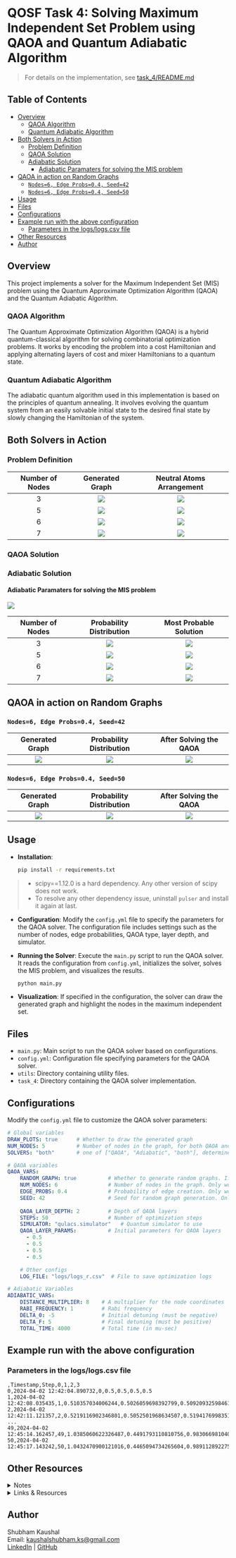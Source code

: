 # QOSF Task 4: Solving Maximum Independent Set Problem using QAOA and Quantum Adiabatic Algorithm <!-- omit from toc -->

> For details on the implementation, see [task_4/README.md](task_4/README.md)

## Table of Contents <!-- omit from toc -->
- [Overview](#overview)
  - [QAOA Algorithm](#qaoa-algorithm)
  - [Quantum Adiabatic Algorithm](#quantum-adiabatic-algorithm)
- [Both Solvers in Action](#both-solvers-in-action)
  - [Problem Definition](#problem-definition)
  - [QAOA Solution](#qaoa-solution)
  - [Adiabatic Solution](#adiabatic-solution)
    - [Adiabatic Paramaters for solving the MIS problem](#adiabatic-paramaters-for-solving-the-mis-problem)
- [QAOA in action on Random Graphs](#qaoa-in-action-on-random-graphs)
  - [`Nodes=6, Edge Probs=0.4, Seed=42`](#nodes6-edge-probs04-seed42)
  - [`Nodes=6, Edge Probs=0.4, Seed=50`](#nodes6-edge-probs04-seed50)
- [Usage](#usage)
- [Files](#files)
- [Configurations](#configurations)
- [Example run with the above configuration](#example-run-with-the-above-configuration)
  - [Parameters in the logs/logs.csv file](#parameters-in-the-logslogscsv-file)
- [Other Resources](#other-resources)
- [Author](#author)

## Overview

This project implements a solver for the Maximum Independent Set (MIS) problem using the Quantum Approximate Optimization Algorithm (QAOA) and the Quantum Adiabatic Algorithm. 

### QAOA Algorithm
The Quantum Approximate Optimization Algorithm (QAOA) is a hybrid quantum-classical algorithm for solving combinatorial optimization problems. It works by encoding the problem into a cost Hamiltonian and applying alternating layers of cost and mixer Hamiltonians to a quantum state.

### Quantum Adiabatic Algorithm

The adiabatic quantum algorithm used in this implementation is based on the principles of quantum annealing. It involves evolving the quantum system from an easily solvable initial state to the desired final state by slowly changing the Hamiltonian of the system.


## Both Solvers in Action

### Problem Definition

| Number of Nodes |   Generated Graph    | Neutral Atoms Arrangement |
| :-------------: | :------------------: | :-----------------------: |
|        3        | ![](images/gg3.jpg)  |   ![](images/ag3.jpeg)    |
|        5        | ![](images/gg5.jpeg) |   ![](images/ag5.jpeg)    |
|        6        | ![](images/gg6.jpeg) |    ![](images/ag6.png)    |
|        7        | ![](images/gg7.jpeg) |   ![](images/ag7.jpeg)    |


### QAOA Solution

### Adiabatic Solution

#### Adiabatic Paramaters for solving the MIS problem

![](images/adiabatic_params.jpeg)

| Number of Nodes | Probability Distribution |  Most Probable Solution  |
| :-------------: | :----------------------: | :----------------------: |
|        3        |  ![](images/apd3.jpeg)   | ![](images/ag3_sol.jpeg) |
|        5        |  ![](images/apd5.jpeg)   | ![](images/ag5_sol.jpeg) |
|        6        |  ![](images/apd6.jpeg)   | ![](images/ag6_sol.jpeg) |
|        7        |  ![](images/apd7.jpeg)   | ![](images/ag7_sol.jpeg) |



## QAOA in action on Random Graphs

### `Nodes=6, Edge Probs=0.4, Seed=42`

|       Generated Graph        |  Probability Distribution   |      After Solving the QAOA      |
| :--------------------------: | :-------------------------: | :------------------------------: |
| ![](images/qaoa_gg6_s42.jpg) | ![](images/qaoa_pd_s42.jpg) | ![](images/qaoa_gg6_s42_sol.jpg) |

### `Nodes=6, Edge Probs=0.4, Seed=50`

|       Generated Graph        |  Probability Distribution   |      After Solving the QAOA      |
| :--------------------------: | :-------------------------: | :------------------------------: |
| ![](images/qaoa_gg6_s50.jpg) | ![](images/qaoa_pd_s50.jpg) | ![](images/qaoa_gg6_s50_sol.jpg) |



## Usage

- **Installation**: 
    ```bash
    pip install -r requirements.txt
    ```
> - scipy==1.12.0 is a hard dependency. Any other version of scipy does not work.
> - To resolve any other dependency issue, uninstall `pulser` and install it again at last.

- **Configuration**: Modify the `config.yml` file to specify the parameters for the QAOA solver. The configuration file includes settings such as the number of nodes, edge probabilities, QAOA type, layer depth, and simulator.

- **Running the Solver**: Execute the `main.py` script to run the QAOA solver. It reads the configuration from `config.yml`, initializes the solver, solves the MIS problem, and visualizes the results.
    ```python 
    python main.py
    ```

- **Visualization**: If specified in the configuration, the solver can draw the generated graph and highlight the nodes in the maximum independent set.

## Files

- `main.py`: Main script to run the QAOA solver based on configurations.
- `config.yml`: Configuration file specifying parameters for the QAOA solver.
- `utils`: Directory containing utility files.
- `task_4`: Directory containing the QAOA solver implementation.

## Configurations

Modify the `config.yml` file to customize the QAOA solver parameters:

```yaml
# Global variables
DRAW_PLOTS: true      # Whether to draw the generated graph
NUM_NODES: 5          # Number of nodes in the graph, for both QAOA and Adiabatic solvers
SOLVERS: "both"       # one of ["QAOA", "Adiabatic", "both"], determines which solver to run

# QAOA variables
QAOA_VARS:
    RANDOM_GRAPH: true          # Whether to generate random graphs. If true, then global NUM_NODES is overridden
    NUM_NODES: 6                # Number of nodes in the graph. Only works if RANDOM_GRAPH is true.
    EDGE_PROBS: 0.4             # Probability of edge creation. Only works if RANDOM_GRAPH is true.
    SEED: 42                    # Seed for random graph generation. Only works if RANDOM_GRAPH is true.
    
    QAOA_LAYER_DEPTH: 2         # Depth of QAOA layers
    STEPS: 50                   # Number of optimization steps
    SIMULATOR: "qulacs.simulator"   # Quantum simulator to use
    QAOA_LAYER_PARAMS:          # Initial parameters for QAOA layers
      - 0.5
      - 0.5
      - 0.5
      - 0.5

    # Other configs
    LOG_FILE: "logs/logs_r.csv"  # File to save optimization logs

# Adiabatic Variables
ADIABATIC_VARS:
    DISTANCE_MULTIPLIER: 8    # A multiplier for the node coordinates
    RABI_FREQUENCY: 1         # Rabi frequency
    DELTA_0: -5               # Initial detuning (must be negative)
    DELTA_F: 5                # Final detuning (must be positive)
    TOTAL_TIME: 4000          # Total time (in mu-sec)
```

## Example run with the above configuration

### Parameters in the logs/logs.csv file

```csv
,Timestamp,Step,0,1,2,3
0,2024-04-02 12:42:04.890732,0,0.5,0.5,0.5,0.5
1,2024-04-02 12:42:08.035435,1,0.510357034006244,0.5026059698392799,0.5092093259846123,0.5155158580791361
2,2024-04-02 12:42:11.121357,2,0.5219116902346801,0.5052501968634507,0.5194176998351191,0.5326101938158814
...
49,2024-04-02 12:45:14.162457,49,1.0385060622326487,0.4491793110810756,0.9830669810401744,1.0036347209165255
50,2024-04-02 12:45:17.143242,50,1.0432470900121016,0.4465094734265604,0.9891128922752848,1.0018932429733522

```

## Other Resources
<details>
<summary>Notes</summary>
- Generate requirements.txt

```bash
# create requirements.txt
python -m pipreqs.pipreqs --ignore _env_ --force
```
</details>

<details>
    <summary>Links & Resources</summary>
    <ul>
        <li>
            References from source: <a href=https://pulser.readthedocs.io/en/stable/index.html>Pulser</a>| <a href=https://queracomputing.github.io/Bloqade.jl/dev/>Bloqade</a>
        </li>
        <li><a href=https://en.wikipedia.org/wiki/Maximal_independent_set>Wikipedia - Maximal Independent Set</a></li>
        <li>
            <a href=https://www.quera.com/glossary/maximum-independent-set> QuEra - Maximum Independent Set</a>
        </li>
        <li>
            <a href=https://networkx.org/documentation/stable/reference/algorithms/generated/networkx.algorithms.mis.maximal_independent_set.html>NetworkX - Maximal Independent Set</a>
        </li>
        <li>
            <a href=https://ali-ibrahim137.github.io/competitive/programming/2020/01/02/maximum-independent-set-in-bipartite-graphs.html>GitHub page on Maximum Independent set in Bipartite Graphs</a>
        </li>
        <li>
            <a href=https://docs.classiq.io/latest/tutorials/applications/optimization/max-independent-set/max-independent-set/>Classiq - MIS</a>
        </li>
        <li>
        <a href=https://www.youtube.com/watch?v=csgEVurrBpU>Adiabatic Quantum Computing - Peter Wittek</a>
        </li>
    </ul>
</details>


## Author

Shubham Kaushal <br>
Email: kaushalshubham.ks@gmail.com <br>
[LinkedIn](https://www.linkedin.com/in/kaushalshubham/) | [GitHub](https://github.com/shubhamkaushal765)

